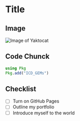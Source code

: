 # Title

## Image 
![Image of Yaktocat](https://octodex.github.com/images/yaktocat.png)

## Code Chunck 
```julia 
using Pkg
Pkg.add("ICD_GEMs")
```

## Checklist
- [ ] Turn on GitHub Pages
- [ ] Outline my portfolio
- [ ] Introduce myself to the world
